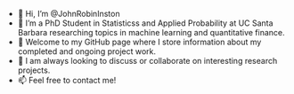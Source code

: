 - 👋 Hi, I’m @JohnRobinInston
- 👀 I’m a PhD Student in Statisticss and Applied Probability at UC Santa Barbara researching topics in machine learning and quantitative finance.
- 🌱 Welcome to my GitHub page where I store information about my completed and ongoing project work.
- 💞️ I am always looking to discuss or collaborate on interesting research projects.
- 📫 Feel free to contact me!

<!---
JohnRobinInston/JohnRobinInston is a ✨ special ✨ repository because its `README.md` (this file) appears on your GitHub profile.
You can click the Preview link to take a look at your changes.
--->
